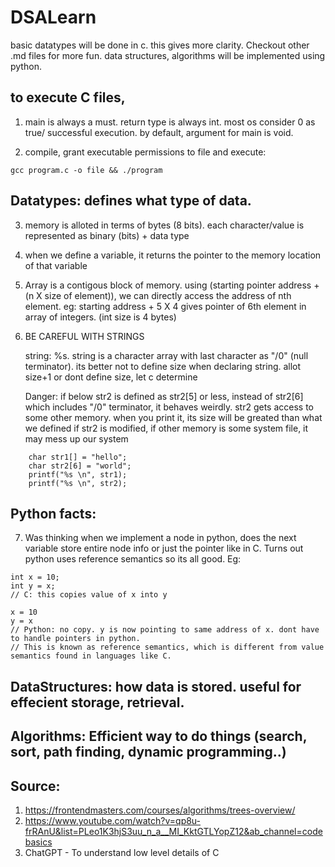 # DSALearn

basic datatypes will be done in c. this gives more clarity. Checkout other .md files for more fun.
data structures, algorithms will be implemented using python.

## to execute C files,

1. main is always a must. return type is always int. most os consider 0 as true/ successful execution. by default, argument for main is void.

2. compile, grant executable permissions to file and execute:

```
gcc program.c -o file && ./program
```

## Datatypes: defines what type of data.

3. memory is alloted in terms of bytes (8 bits). each character/value is represented as binary (bits) + data type
4. when we define a variable, it returns the pointer to the memory location of that variable
5. Array is a contigous block of memory. using (starting pointer address + (n X size of element)), we can directly access the address of nth element. eg: starting address + 5 X 4 gives pointer of 6th element in array of integers. (int size is 4 bytes)

6. BE CAREFUL WITH STRINGS

   string: %s. string is a character array with last character as "/0" (null terminator).
   its better not to define size when declaring string. allot size+1 or dont define size, let c determine

   Danger: if below str2 is defined as str2[5] or less, instead of str2[6] which includes "/0" terminator,
   it behaves weirdly. str2 gets access to some other memory.
   when you print it, its size will be greated than what we defined
   if str2 is modified, if other memory is some system file, it may mess up our system

```
    char str1[] = "hello";
    char str2[6] = "world";
    printf("%s \n", str1);
    printf("%s \n", str2);
```

## Python facts:

7. Was thinking when we implement a node in python, does the next variable store entire node info or just the pointer like in C. Turns out python uses reference semantics so its all good.
   Eg:

```
int x = 10;
int y = x;
// C: this copies value of x into y
```

```
x = 10
y = x
// Python: no copy. y is now pointing to same address of x. dont have to handle pointers in python.
// This is known as reference semantics, which is different from value semantics found in languages like C.
```

## DataStructures: how data is stored. useful for effecient storage, retrieval.

## Algorithms: Efficient way to do things (search, sort, path finding, dynamic programming..)

## Source:

1. https://frontendmasters.com/courses/algorithms/trees-overview/
2. https://www.youtube.com/watch?v=qp8u-frRAnU&list=PLeo1K3hjS3uu_n_a__MI_KktGTLYopZ12&ab_channel=codebasics
3. ChatGPT - To understand low level details of C
